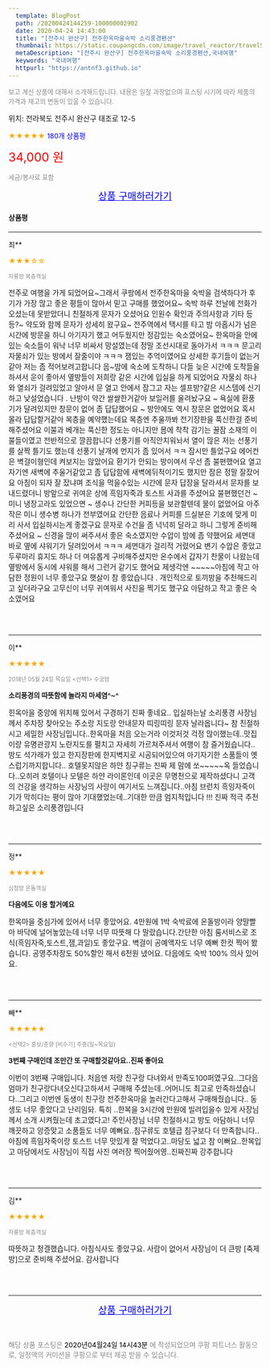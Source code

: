 ```yaml
---
  template: BlogPost
  path: /20200424144259-100000002902
  date: 2020-04-24 14:43:00
  title: "[전주시 완산구] 전주한옥마을숙박 소리풍경펜션"
  thumbnail: https://static.coupangcdn.com/image/travel_reactor/travelSeller/pension/A00121817/7498e9ca-a1a9-44fc-95ab-7f5010b65f8f.jpg
  metaDescription: "[전주시 완산구] 전주한옥마을숙박 소리풍경펜션,국내여행"
  keywords: "국내여행"
  httpurl: "https://antnf3.github.io"
---
```

  
<span style="color: #888;font-size:0.8rem">보고 계신 상품에 대해서 소개해드립니다.
내용은 일절 과장없으며 포스팅 시기에 따라 제품의 가격과 재고의 변동이 있을 수 있습니다.</span>
  
<span style="font-size: 0.9rem;">위치: 전라북도 전주시 완산구 태조로 12-5</span>
  
<span style="color: orange;">★★★★★</span> <span style="color: blue;font-size: 0.85rem;">180개 상품평</span>
  
<span style="color: red;font-size: 1.5rem;">34,000 원</span>
  
<span style="color: #888;font-size:0.8rem">세금/봉사료 포함</span>





<p align="center"><a href="http://me2.do/Fxzld10z" style="font-size: 1.2rem; color: blue;">상품 구매하러가기</a></p>

#### 상품평
  
---
  
최**
    
<span style="color: orange;">★★★☆☆</span>
    
<span style="color: #888;font-size:0.7rem">자룡방 복층객실</span>
    

    
<span style="font-size: 0.9rem;">전주로 여행을 가게 되었어요~그래서 쿠팡에서 전주한옥마을 숙박을 검색하다가  후기가 가장 많고 좋은 평들이 많아서 믿고 구매를 했었어요~ 숙박 하루 전날에 전화가 오셨는데 못받았더니 친절하게 문자가 오셨어요 인원수 확인과 주의사항과 기타 등등?~ 약도와 함께 문자가 상세히 왔구요~ 전주역에서 택시를 타고 밤 아홉시가 넘은 시간에 방문을 하니 아기자기 했고 어두웠지만 정감있는 숙소였어요~ 한옥마을 안에 있는 숙소들이 워낙 너무 비싸서 망설였는데 정말 조선시대로 돌아가서 ㅋㅋㅋ 문고리 자물쇠가 있는 방에서 잘줄이야 ㅋㅋㅋ 잼있는 추억이였어요 상세한 후기들이 없는거같아 저는 좀 적어보려고합니다 음~밤에 숙소에 도착하니 다들 늦은 시간에 도착들을 하셔서  운이 좋아서 옆방들이  저희랑 같은 시간에 입실을 하게 되었어요 자물쇠 하나와 열쇠가 걸려있었고 알아서 문 열고 안에서 잠그고 자는 셀프방?같은 시스템에 신기하고 낮설었습니다 . 난방이 약간 쌀쌀한거같아 보일러를 올려놨구요 ~ 욕실에 환풍기가 달려있지만 창문이 없어 좀 답답했어요 ~ 방안에도 역시 창문은 없었어요  혹시 몰라 답답할거같아 복층을 예약했는데요  복층엔 추울까봐 전기장판을 푹신한걸 준비해주셨어요  이불과 베개는 푹신한 정도는 아니지만 몸에 착착 감기는 꿀잠 소재의 이불들이였고 전반적으로 깔끔합니다 선풍기를 아직안치워놔서 열이 많은 저는 선풍기를 살짝 틀기도 했는데  선풍기 날개에 먼지가 좀 있어서 ㅋㅋ 잠시만 틀었구요  에어컨은 벽걸이형인데 켜보지는 않았어요  환기가 안되는 방이여서 우선 좀 불편했어요  열고 자기엔 새벽에 추울거같았고 좀 답답함에 새벽에뒤척이기도 했지만 잠은 정말 잘잤어요  아침이 되자 잘 잤냐며 조식을 먹을수있는 시간에 문자 답장을 달라셔서  문자를 보내드렸더니  방앞으로  귀여운 상에 흑임자죽과 토스트 사과를 주셨어요  불편했던건 ~ 미니 냉장고라도 있었으면 ~ 생수나 간단한 커피등을 보관할텐데  물이 없었어요  아주 작은 미니 생수병 하나가 전부였어요  간단한 음료나 커피를 드실분은 기호에 맞게 미리 사서 입실하시는게 좋겠구요  문자로 수건을 좀 넉넉히 달라고 하니  그렇게 준비해주셨어요 ~  신경을 많이 써주셔서  좋은 숙소였지만  수압이 밤에 좀 약했어요  세면대 바로 옆에 샤워기가 달려있어서 ㅋㅋㅋ 세면대가 걸리적 거렸어요  변기 수압은 좋았고  두루마리 휴지도 하나 더 여유롭게 구비해주셨지만  온수에서 갑자기 찬물이 나왔는데  옆방에서 동시에 샤워를 해서 그런거 같기도 했어요 제생각엔 ~~~~~아침에 작고 아담한 정원이 너무 좋았구요 햇살이 참 좋았습니다 . 개인적으로 토끼방을 추천해드리고 싶더라구요  고무신이 너무 귀여워서 사진을 찍기도 했구요  아담하고 작고 좋은 숙소였어요</span>
    
<br>
<br>

---
  
이**
    
<span style="color: orange;">★★★★★</span>
    
<span style="color: #888;font-size:0.7rem">2018년 05월 24일 목요일 <선택1> 수궁방</span>
    
<span style="font-size:0.85rem">**소리풍경의 따뜻함에 놀라지 마세염^~^**</span>
    
<span style="font-size: 0.9rem;">힌옥아을 중앙에 위치해 있어서 구경하기 진짜 좋네요..
입실하는날 소리풍경 사장님께서 주차장 찾아오는 주소랑 지도랑 안내문자 띠링띠링 문자 날라옵니다~
참 친절하시고 세밀한 사장님밉니다..한옥마을 처음 오는거라 이것저것 걱정  많이했는데..맛집이랑 유명관광지 노란지도를 펼치고 자세히 가르쳐주셔서 여행이 참 즐거웠습니다..방도 석가래가 있고 한지장판에 한지벽지로 시공되어있으여 아기자기한 소품들이 옛스럽기까지합니다.. 
호텔못지않은 하얀 칭구류는 진짜 제 맘에 쏘~~~~~옥 들었습니다..오히려 호텔이나 모텔은 하얀 라이론인데 이곳은 무명천으로 제작하셨다니 고객의 건강을 생각하는 사장닝의 사랑이 여기서도 느껴집니다..아침 브런치 흑잉자죽이 기가 막히다는 평이 많아 기대했었는데..기대한  만큼 엄지척입니다
!!!  진짜 적극 추천하고싶은 소리풍경입니다</span>
    
<br>
<br>

---
  
정**
    
<span style="color: orange;">★★★★★</span>
    
<span style="color: #888;font-size:0.7rem">심청방 온돌객실</span>
    
<span style="font-size:0.85rem">**다음에도 이용 할거예요**</span>
    
<span style="font-size: 0.9rem;">한옥마을 중심가에 있어서 너무 좋았어요.
4만원에 1박 숙박료에 온돌방이라 양말빨아 바닥에 널어놓았는데 너무 너무 따뜻해 다 말랐습니다.간단한 아침 룸서비스로 조식(흑임자죽,토스트,잼,과일)도 좋았구요.
벽걸이 공예액자도 너무  예뻐 한컷 찍어 봤습니다.
공영주차장도 50%할인 해서 6천원 냈어요.
다음에도 숙박 100% 의사 있어요.</span>
    
<br>
<br>

---
  
빼**
    
<span style="color: orange;">★★★★★</span>
    
<span style="color: #888;font-size:0.7rem"><선택2> 흥보/춘향 [비수기] 주중(일~목요일)</span>
    
<span style="font-size:0.85rem">**3번째 구매인데 조만간 또 구매할것같아요..진짜 좋아요**</span>
    
<span style="font-size: 0.9rem;">이번이 3번째 구매입니다.
처음엔 저랑 친구랑 다녀와서 만족도100퍼였구요..그다음 엄마가 친구랑다녀오신다고하셔서 구매해 주셨는데..어머니도 최고로 만족하셨습니다..그리고 이번엔 동생이 친구랑 전주한옥마을 놀러간다고해서 구매해줬습니다..
동생도 너무 좋았다고 난리임돠.
특히 ..한복을 3시간에 만원에 빌려입을수 있게 사장님께서 소개 시켜줬는데 초고였다고! 주인사장님 너무 친절하시고 방도 아담하니 너무 깨끗하고 앙증맞고 소품들도 너무 예뻐요..침구류도 호텔급 침구보다 더 만족합니다..아침에 흑임자죽이랑 토스트 너무 맛있게 잘 먹었다고..마당도 넓고 참 이뻐요..한복입고 마당에서도 사장님이 직접 사진 여러장 찍어줬어영..진짜진짜 강추합니다</span>
    
<br>
<br>

---
  
김**
    
<span style="color: orange;">★★★★★</span>
    
<span style="color: #888;font-size:0.7rem">자룡방 복층객실</span>
    

    
<span style="font-size: 0.9rem;">따뜻하고  청결했습니다. 
아침식사도 좋았구요. 
사람이 없어서 사장님이 더 큰방 [축제방]으로 준비해  주셨어요.
감사합니다</span>
    
<br>
<br>


  
---
  
<p align="center"><a href="http://me2.do/Fxzld10z" style="font-size: 1.2rem; color: blue;">상품 구매하러가기</a></p>
  
<br>
  
<span style="font-size: 0.85rem; color: #888;">해당 상품 포스팅은 <span style="color: #000;"> 2020년04월24일 14시43분 </span> 에 작성되었으며 쿠팡 파트너스 활동으로, 일정액의 커미션을 쿠팡으로 부터 제공 받을 수 있습니다.</span>